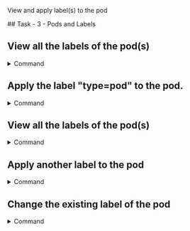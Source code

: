 View and apply label(s) to the pod

## Task - 3 - Pods and Labels

## View all the labels of the pod(s)

<details>
  <summary>Command</summary>
  <p>`kubectl get pods --show-labels`{{execute}}</p>
</details>



## Apply the label "type=pod" to the pod.

<details>
  <summary>Command</summary>
  <p>`kubectl label pod busybox-pod type=pod`{{execute}}</p>
</details>



## View all the labels of the pod(s)

<details>
  <summary>Command</summary>
  <p>`kubectl get pods --show-labels`{{execute}}</p>
</details>


## Apply another label to the pod

<details>
  <summary>Command</summary>
  <p>`kubectl label pod busybox-pod color=red`{{execute}}</p>
</details>


## Change the existing label of the pod


<details>
  <summary>Command</summary>
  <p>`kubectl label pod busybox-pod color=blue --overwrite`{{execute}}</p>
</details>

  
